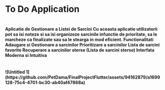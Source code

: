 <h1>To Do Application<h1/>

<h4>Aplicatie de Gestionare a Listei de
Sarcini
Cu aceasta aplicatie utilizatorii pot sa isi
noteze si sa isi organizeze sarcinile
infunctie de prioritate, sa le marcheze ca
finalizate sau sa le stearga in mod
eficient.
Functionalitati
Adaugare si Gestionare a sarcinilor
Prioritizare a sarcinilor
Lista de sarcini favorite
Recuperare a sarcinilor sterse (Lista
de sarcini sterse)
Interfata Moderna si Intuitiva<h4/>
<br>
![Untitled 1](https://github.com/PetDama/FinalProjectFlutter/assets/94162879/a1699128-75c4-4701-bc30-ab40af47868a)
